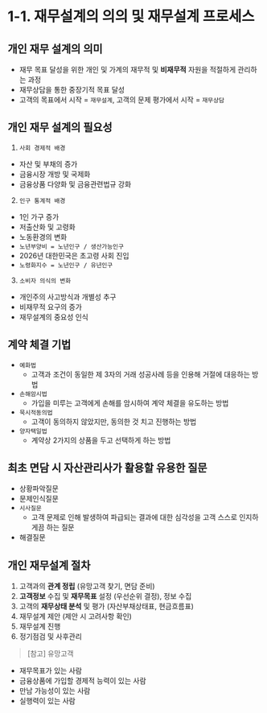 # 1-1. 재무설계의 의의 및 재무설계 프로세스

## 개인 재무 설계의 의미
- 재무 목표 달성을 위한 개인 및 가계의 재무적 및 **비재무적** 자원을 적절하게 관리하는 과정
- 재무상담을 통한 중장기적 목표 달성
- 고객의 목표에서 시작 = `재무설계`, 고객의 문제 평가에서 시작 = `재무상담`

## 개인 재무 설계의 필요성
1) `사회 경제적 배경`
  - 자산 및 부채의 증가
  - 금융시장 개방 및 국제화
  - 금융상품 다양화 및 금융관련법규 강화

2) `인구 통계적 배경`
  - 1인 가구 증가
  - 저출산화 및 고령화
  - 노동환경의 변화
  - `노년부양비 = 노년인구 / 생산가능인구`
  - 2026년 대한민국은 초고령 사회 진입
  - `노령화지수 = 노년인구 / 유년인구`

3) `소비자 의식의 변화`
  - 개인주의 사고방식과 개별성 추구
  - 비재무적 요구의 증가
  - 재무설계의 중요성 인식


## 계약 체결 기법
- `예화법`
  - 고객과 조건이 동일한 제 3자의 거래 성공사례 등을 인용해 거절에 대응하는 방법
- `손해암시법`
  - 가입을 미루는 고객에게 손해를 암시하여 계약 체결을 유도하는 방법
- `묵시적동의법`
  - 고객이 동의하지 않았지만, 동의한 것 치고 진행하는 방법
- `양자택일법`
  - 계약상 2가지의 상품을 두고 선택하게 하는 방법

## 최초 면담 시 자산관리사가 활용할 유용한 질문
- 상황파악질문
- 문제인식질문
- `시사질문`
  - 고객 문제로 인해 발생하여 파급되는 결과에 대한 심각성을 고객 스스로 인지하게끔 하는 질문
- 해결질문


## 개인 재무설계 절차
1) 고객과의 **관계 정립** (유망고객 찾기, 면담 준비)
2) **고객정보** 수집 및 **재무목표** 설정 (우선순위 결정), 정보 수집
3) 고객의 **재무상태 분석** 및 평가 (자산부채상태표, 현금흐름표)
4) 재무설계 제안 (제안 시 고려사항 확인)
5) 재무설계 진행
6) 정기점검 및 사후관리

> [참고] 유망고객
- 재무목표가 있는 사람
- 금융상품에 가입할 경제적 능력이 있는 사람
- 만남 가능성이 있는 사람
- 실행력이 있는 사람

## 